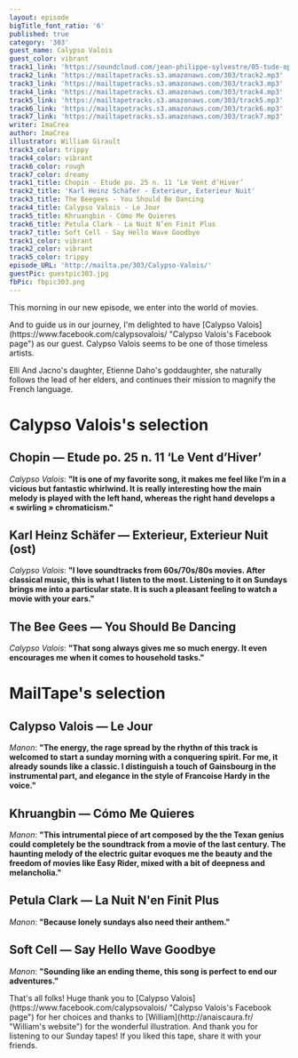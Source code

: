 ```yaml
---
layout: episode
bigTitle_font_ratio: '6'
published: true
category: '303'
guest_name: Calypso Valois
guest_color: vibrant
track1_link: 'https://soundcloud.com/jean-philippe-sylvestre/05-tude-op-25-no-11-vent'
track2_link: 'https://mailtapetracks.s3.amazonaws.com/303/track2.mp3'
track3_link: 'https://mailtapetracks.s3.amazonaws.com/303/track3.mp3'
track4_link: 'https://mailtapetracks.s3.amazonaws.com/303/track4.mp3'
track5_link: 'https://mailtapetracks.s3.amazonaws.com/303/track5.mp3'
track6_link: 'https://mailtapetracks.s3.amazonaws.com/303/track6.mp3'
track7_link: 'https://mailtapetracks.s3.amazonaws.com/303/track7.mp3'
writer: ImaCrea
author: ImaCrea
illustrator: William Girault
track3_color: trippy
track4_color: vibrant
track6_color: rough
track7_color: dreamy
track1_title: Chopin - Etude po. 25 n. 11 ‘Le Vent d’Hiver’
track2_title: 'Karl Heinz Schäfer - Exterieur, Exterieur Nuit'
track3_title: The Beegees - You Should Be Dancing
track4_title: Calypso Valois - Le Jour
track5_title: Khruangbin - Cómo Me Quieres
track6_title: Petula Clark - La Nuit N’en Finit Plus
track7_title: Soft Cell - Say Hello Wave Goodbye
track1_color: vibrant
track2_color: vibrant
track5_color: trippy
episode_URL: 'http://mailta.pe/303/Calypso-Valois/'
guestPic: guestpic303.jpg
fbPic: fbpic303.png
---
```

<p id="introduction">This morning in our new episode, we enter into the world of movies.</p>
<p>And to guide us in our journey, I'm delighted to have [Calypso Valois](https://www.facebook.com/calypsovalois/ "Calypso Valois's Facebook page") as our guest. Calypso Valois seems to be one of those timeless artists.</p>  
<p>Elli And Jacno's daughter, Etienne Daho's goddaughter, she naturally follows the lead of her elders, and continues their mission to magnify the French language.</p>


# Calypso Valois's selection


## Chopin — Etude po. 25 n. 11 ‘Le Vent d’Hiver’
_Calypso Valois_: **"**It is one of my favorite song, it makes me feel like I’m in a vicious but fantastic whirlwind. It is really interesting how the main melody is played with the left hand, whereas the right hand develops a « swirling » chromaticism.**"**

## Karl Heinz Schäfer — Exterieur, Exterieur Nuit (ost)
_Calypso Valois_: **"**I love soundtracks from 60s/70s/80s movies. After classical music, this is what I listen to the most.
Listening to it on Sundays brings me into a particular state. It is such a pleasant feeling to watch a movie with your ears.**"**

## The Bee Gees — You Should Be Dancing
_Calypso Valois_: **"**That song always gives me so much energy. 
It even encourages me when it comes to household tasks.**"**


# MailTape's selection

## Calypso Valois — Le Jour
_Manon_: **"**The energy, the rage spread by the rhythn of this track is welcomed to start a sunday morning with a conquering spirit. For me, it already sounds like a classic. I distinguish a touch of Gainsbourg in the instrumental part, and elegance in the style of Francoise Hardy in the voice.**"**

## Khruangbin — Cómo Me Quieres
_Manon_: **"**This intrumental piece of art composed by the the Texan genius could completely be the soundtrack from a movie of the last century.
The haunting melody of the electric guitar evoques me the beauty and the freedom of movies like Easy Rider, mixed with a bit of deepness and melancholia.**"**

## Petula Clark — La Nuit N'en Finit Plus
_Manon_: **"**Because lonely sundays also need their anthem.**"**

## Soft Cell — Say Hello Wave Goodbye
_Manon_: **"**Sounding like an ending theme, this song is perfect to end our adventures.**"**

<p id="outroduction">That's all folks! Huge thank you to [Calypso Valois](https://www.facebook.com/calypsovalois/ "Calypso Valois's Facebook page") for her choices and thanks to [William](http://anaiscaura.fr/ "William's website") for the wonderful illustration. And thank you for listening to our Sunday tapes! If you liked this tape, share it with your friends.</p>
